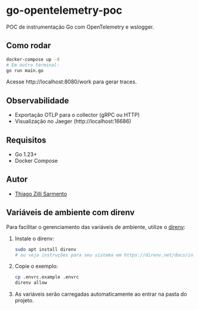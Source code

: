 # go-opentelemetry-poc

POC de instrumentação Go com OpenTelemetry e wslogger.

## Como rodar

```sh
docker-compose up -d
# Em outro terminal:
go run main.go
```

Acesse http://localhost:8080/work para gerar traces.

## Observabilidade

- Exportação OTLP para o collector (gRPC ou HTTP)
- Visualização no Jaeger (http://localhost:16686)

## Requisitos

- Go 1.23+
- Docker Compose

## Autor

- [Thiago Zilli Sarmento](https://github.com/thiagozs)

## Variáveis de ambiente com direnv

Para facilitar o gerenciamento das variáveis de ambiente, utilize o [direnv](https://direnv.net/):

1. Instale o direnv:
   ```sh
   sudo apt install direnv
   # ou veja instruções para seu sistema em https://direnv.net/docs/installation.html
   ```
2. Copie o exemplo:
   ```sh
   cp .envrc.example .envrc
   direnv allow
   ```
3. As variáveis serão carregadas automaticamente ao entrar na pasta do projeto.
